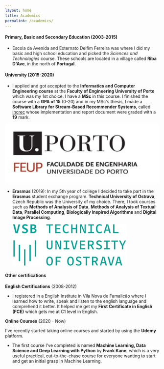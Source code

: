 ```yaml
---
layout: home
title: Academics
permalink: /academics/
---
```



#### Primary, Basic and Secondary Education (2003-2015)
- Escola da Avenida and Externato Delfim Ferreira was where I did my basic and high school education and picked the *Sciences and Technologies* course. These schools are located in a village called **Riba D'Ave**, in the north of **Portugal**.

#### University (2015-2020)
- I applied and got accepted to the **Informatics and Computer Engineering course** at the **Faculty of Engineering University of Porto** which was my 1st choice.
I have a **MSc** in this course.
I finished the course with a **GPA of 15** (0-20) and in my MSc's thesis, I made a **Software Library for Stream-Based Recommender Systems**, called [increc](https://pypi.org/project/increc/) whose implementation and report document were graded with a **19** mark.

![FEUP](/assets/img/academics/feup.png)

- **Erasmus** (2019):  In my 5th year of college I decided to take part in the **Erasmus** student exchange program.
**Technical University of Ostrava**, Czech Republic was the University of my choice. There, I took courses such as **Methods of Analysis of Data**, **Methods of Analysis of Textual Data**, **Parallel Computing**, **Biologically Inspired Algorithms** and **Digital Image Processing**.

  ![VSB](/assets/img/academics/vsb.png)

#### Other certifications

**English Certifications** (2008-2012)

- I registered in a English Institute in Vila Nova de Famalicão where I learned how to write, speak and listen to the english language and comprehend it better. It helped me get my **First Certificate in English (FCE)** which gets me at C1 level in English.

**Online Courses** (2020 - Now)

I've recently started taking online courses and started by using the **Udemy** platform.

 - The first course I've completed is named **Machine Learning, Data Science and Deep Learning with Python** by **Frank Kane**, which is a very useful practical, cut-to-the-chase course for everyone wanting to start and get an initial grasp in Machine Learning.
